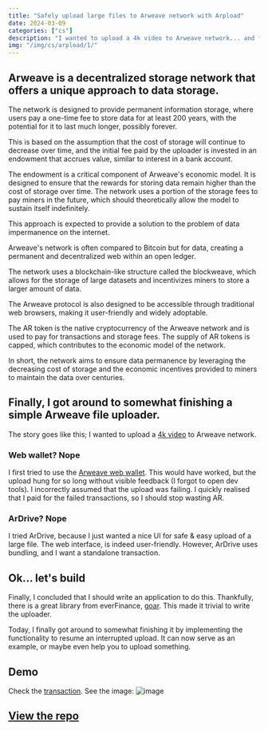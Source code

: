 ```yaml
---
title: "Safely upload large files to Arweave network with Arpload"
date: 2024-03-09
categories: ["cs"]
description: "I wanted to upload a 4k video to Arweave network... and failed at first."
img: "/img/cs/arpload/1/"
---
```

## Arweave is a decentralized storage network that offers a unique approach to data storage.
The network is designed to provide permanent information storage, where users pay a one-time fee to store data for at least 200 years, with the potential for it to last much longer, possibly forever. 

This is based on the assumption that the cost of storage will continue to decrease over time, and the initial fee paid by the uploader is invested in an endowment that accrues value, similar to interest in a bank account.

The endowment is a critical component of Arweave's economic model. It is designed to ensure that the rewards for storing data remain higher than the cost of storage over time. The network uses a portion of the storage fees to pay miners in the future, which should theoretically allow the model to sustain itself indefinitely.

This approach is expected to provide a solution to the problem of data impermanence on the internet.

Arweave's network is often compared to Bitcoin but for data, creating a permanent and decentralized web within an open ledger.

The network uses a blockchain-like structure called the blockweave, which allows for the storage of large datasets and incentivizes miners to store a larger amount of data.

The Arweave protocol is also designed to be accessible through traditional web browsers, making it user-friendly and widely adoptable.

The AR token is the native cryptocurrency of the Arweave network and is used to pay for transactions and storage fees. The supply of AR tokens is capped, which contributes to the economic model of the network.

In short, the network aims to ensure data permanence by leveraging the decreasing cost of storage and the economic incentives provided to miners to maintain the data over centuries.

## Finally, I got around to somewhat finishing a simple Arweave file uploader.
The story goes like this; I wanted to upload a [4k video](/going-fast/2024-01-24-serene-reflections) to Arweave network.

### Web wallet? Nope
I first tried to use the [Arweave web wallet](https://arweave.app). This would have worked, but the upload hung for so long without visible feedback (I forgot to open dev tools). I incorrectly assumed that the upload was failing. I quickly realised that I paid for the failed transactions, so I should stop wasting AR.

### ArDrive? Nope
I tried ArDrive, because I just wanted a nice UI for safe & easy upload of a large file. The web interface, is indeed user-friendly. However, ArDrive uses bundling, and I want a standalone transaction.

## Ok... let's build
Finally, I concluded that I should write an application to do this. Thankfully, there is a great library from everFinance, [goar](https://github.com/everFinance/goar). This made it trivial to write the uploader.

Today, I finally got around to somewhat finishing it by implementing the functionality to resume an interrupted upload. It can now serve as an example, or maybe even help you to upload something.

## Demo
Check the [transaction](https://viewblock.io/arweave/tx/aWX8JGOrnWgloaPJL-NCeIfZTBkvUFc3Q29q0U0q-wk). See the image:
![image](https://arweave.net/aWX8JGOrnWgloaPJL-NCeIfZTBkvUFc3Q29q0U0q-wk)

## [View the repo](https://github.com/intob/arpload)